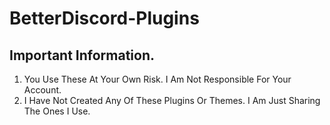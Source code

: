 # BetterDiscord-Plugins

## Important Information.

1. You Use These At Your Own Risk. I Am Not Responsible For Your Account.
2. I Have Not Created Any Of These Plugins Or Themes. I Am Just Sharing The Ones I Use.
